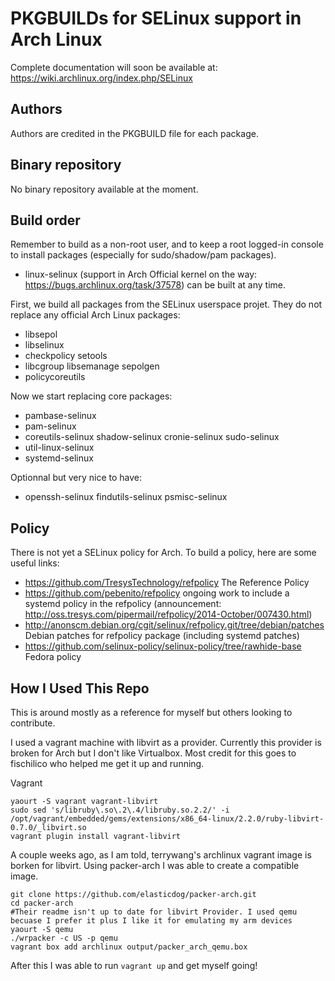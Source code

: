 PKGBUILDs for SELinux support in Arch Linux
===========================================

Complete documentation will soon be available at:
https://wiki.archlinux.org/index.php/SELinux

Authors
-------

Authors are credited in the PKGBUILD file for each package.

Binary repository
-----------------

No binary repository available at the moment.

Build order
-----------

Remember to build as a non-root user, and to keep a root logged-in console to
install packages (especially for sudo/shadow/pam packages).

* linux-selinux (support in Arch Official kernel on the way:
  https://bugs.archlinux.org/task/37578) can be built at any time.

First, we build all packages from the SELinux userspace projet. They do not
replace any official Arch Linux packages:

* libsepol
* libselinux
* checkpolicy setools
* libcgroup libsemanage sepolgen
* policycoreutils

Now we start replacing core packages:

* pambase-selinux
* pam-selinux
* coreutils-selinux shadow-selinux cronie-selinux sudo-selinux
* util-linux-selinux
* systemd-selinux

Optionnal but very nice to have:
* openssh-selinux findutils-selinux psmisc-selinux

Policy
------

There is not yet a SELinux policy for Arch.  To build a policy, here are some useful links:

* https://github.com/TresysTechnology/refpolicy The Reference Policy
* https://github.com/pebenito/refpolicy ongoing work to include a systemd policy in the refpolicy (announcement: http://oss.tresys.com/pipermail/refpolicy/2014-October/007430.html)
* http://anonscm.debian.org/cgit/selinux/refpolicy.git/tree/debian/patches Debian patches for refpolicy package (including systemd patches)
* https://github.com/selinux-policy/selinux-policy/tree/rawhide-base Fedora policy

How I Used This Repo
--------------------
This is around mostly as a reference for myself but others looking to contribute.

I used a vagrant machine with libvirt as a provider. Currently this provider is broken for Arch but I don't like Virtualbox. Most credit for this goes to fischilico who helped me get it up and running.

Vagrant 
```
yaourt -S vagrant vagrant-libvirt
sudo sed 's/libruby\.so\.2\.4/libruby.so.2.2/' -i /opt/vagrant/embedded/gems/extensions/x86_64-linux/2.2.0/ruby-libvirt-0.7.0/_libvirt.so
vagrant plugin install vagrant-libvirt

```

A couple weeks ago, as I am told, terrywang's archlinux vagrant image is borken for libvirt. Using packer-arch I was able to create a compatible image.
```
git clone https://github.com/elasticdog/packer-arch.git
cd packer-arch
#Their readme isn't up to date for libvirt Provider. I used qemu becuase I prefer it plus I like it for emulating my arm devices
yaourt -S qemu
./wrpacker -c US -p qemu 
vagrant box add archlinux output/packer_arch_qemu.box
```

After this I was able to run ``vagrant up`` and get myself going!

